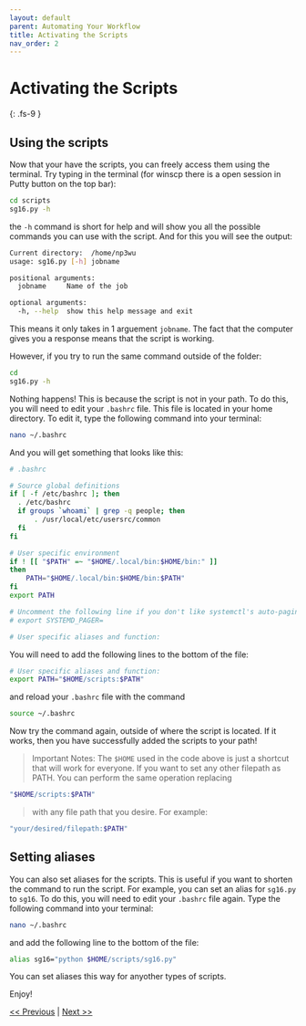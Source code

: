 ```yaml
---
layout: default
parent: Automating Your Workflow
title: Activating the Scripts
nav_order: 2
---
```


# Activating the Scripts
{: .fs-9 }

## Using the scripts

Now that your have the scripts, you can freely access them using the terminal. Try typing in the terminal (for winscp there is a open session in Putty button on the top bar):

```bash
cd scripts
sg16.py -h
```

the `-h` command is short for help and will show you all the possible commands you can use with the script. And for this you will see the output:

```bash
Current directory:  /home/np3wu
usage: sg16.py [-h] jobname

positional arguments:
  jobname     Name of the job

optional arguments:
  -h, --help  show this help message and exit
```

This means it only takes in 1 arguement `jobname`. The fact that the computer gives you a response means that the script is working.

However, if you try to run the same command outside of the folder:

```bash
cd
sg16.py -h
```

Nothing happens! This is because the script is not in your path. To do this, you will need to edit your `.bashrc` file. This file is located in your home directory. To edit it, type the following command into your terminal:

```bash
nano ~/.bashrc
```

And you will get something that looks like this:

```bash
# .bashrc

# Source global definitions
if [ -f /etc/bashrc ]; then
  . /etc/bashrc
  if groups `whoami` | grep -q people; then
      . /usr/local/etc/usersrc/common
  fi
fi

# User specific environment
if ! [[ "$PATH" =~ "$HOME/.local/bin:$HOME/bin:" ]]
then
    PATH="$HOME/.local/bin:$HOME/bin:$PATH"
fi
export PATH

# Uncomment the following line if you don't like systemctl's auto-paging featur$
# export SYSTEMD_PAGER=

# User specific aliases and function:
```

You will need to add the following lines to the bottom of the file:

```bash
# User specific aliases and function:
export PATH="$HOME/scripts:$PATH"
```

and reload your `.bashrc` file with the command

```bash
source ~/.bashrc
```

Now try the command again, outside of where the script is located. If it works, then you have successfully added the scripts to your path!

> Important Notes:
 The `$HOME` used in the code above is just a shortcut that will work for everyone. If you want to set any other filepath as PATH. You can perform the same operation replacing
```bash
"$HOME/scripts:$PATH"
```
> with any file path that you desire. For example:
```bash
"your/desired/filepath:$PATH"
```
## Setting aliases

You can also set aliases for the scripts. This is useful if you want to shorten the command to run the script. For example, you can set an alias for `sg16.py` to `sg16`. To do this, you will need to edit your `.bashrc` file again. Type the following command into your terminal:

```bash
nano ~/.bashrc
```

and add the following line to the bottom of the file:

```bash
alias sg16="python $HOME/scripts/sg16.py"
```

You can set aliases this way for anyother types of scripts.

Enjoy!

[<< Previous](https://np3wu.github.io/Spydur_Guide/docs/gettingstarted/scripts/move_scripts_winscp.html) | [Next >>](https://np3wu.github.io/Spydur_Guide/docs/gettingstarted/scripts/more_scripts.html)